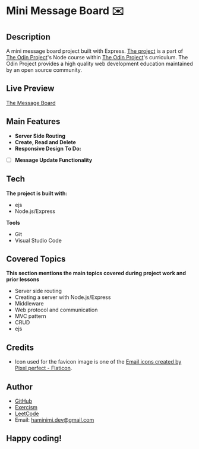 # Mini Message Board ✉️
## Description
A mini message board project built with Express. [The project](https://www.theodinproject.com/lessons/nodejs-mini-message-board) is a part of [The Odin Project](https://www.theodinproject.com/dashboard)'s Node course within [The Odin Project](https://www.theodinproject.com/dashboard)'s curriculum. The Odin Project provides a high quality web development education maintained by an open source community.
## Live Preview
[The Message Board](https://mini-message-board-jwyt.onrender.com/)
## Main Features
- **Server Side Routing**
- **Create, Read and Delete**
- **Responsive Design**
**To Do:**
- [ ] **Message Update Functionality**
## Tech
**The project is built with:**
- ejs
- Node.js/Express

**Tools**
- Git
- Visual Studio Code
## Covered Topics
**This section mentions the main topics covered during project work and prior lessons**
- Server side routing
- Creating a server with Node.js/Express
- Middleware
- Web protocol and communication
- MVC pattern
- CRUD
- ejs
<!-- ## Reflection -->
## Credits
- Icon used for the favicon image is one of the [Email icons created by Pixel perfect - Flaticon](https://www.flaticon.com/free-icons/email).
## Author
- [GitHub](https://github.com/Haminimi)
- [Exercism](https://exercism.org/profiles/Haminimi)
- [LeetCode](https://leetcode.com/Haminimi/)
- Email: haminimi.dev@gmail.com
## Happy coding!
